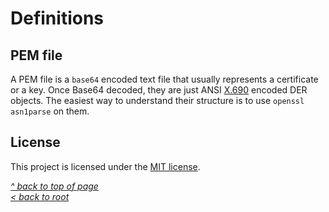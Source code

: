 # Definitions
## PEM file
A PEM file is a `base64` encoded text file that usually represents a certificate or a key. Once Base64 decoded, they are just ANSI [X.690](https://en.wikipedia.org/wiki/X.690) encoded DER objects. The easiest way to understand their structure is to use `openssl asn1parse` on them.

## License
This project is licensed under the [MIT license](/LICENSE).  

[_^ back to top of page_](#Definitions)  
[_< back to root_](README.md)
